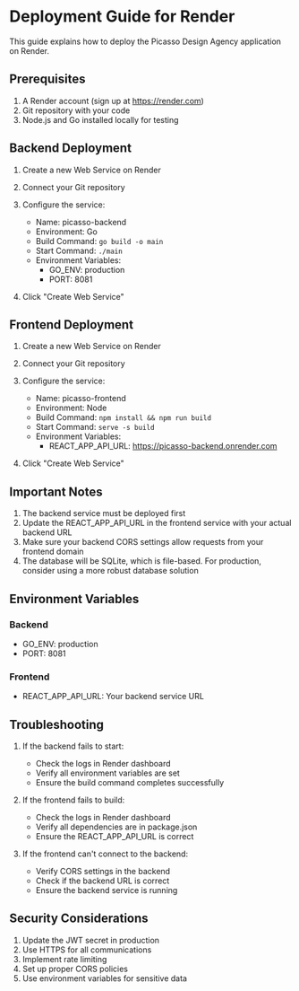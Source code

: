 # Deployment Guide for Render

This guide explains how to deploy the Picasso Design Agency application on Render.

## Prerequisites

1. A Render account (sign up at https://render.com)
2. Git repository with your code
3. Node.js and Go installed locally for testing

## Backend Deployment

1. Create a new Web Service on Render
2. Connect your Git repository
3. Configure the service:
   - Name: picasso-backend
   - Environment: Go
   - Build Command: `go build -o main`
   - Start Command: `./main`
   - Environment Variables:
     - GO_ENV: production
     - PORT: 8081

4. Click "Create Web Service"

## Frontend Deployment

1. Create a new Web Service on Render
2. Connect your Git repository
3. Configure the service:
   - Name: picasso-frontend
   - Environment: Node
   - Build Command: `npm install && npm run build`
   - Start Command: `serve -s build`
   - Environment Variables:
     - REACT_APP_API_URL: https://picasso-backend.onrender.com

4. Click "Create Web Service"

## Important Notes

1. The backend service must be deployed first
2. Update the REACT_APP_API_URL in the frontend service with your actual backend URL
3. Make sure your backend CORS settings allow requests from your frontend domain
4. The database will be SQLite, which is file-based. For production, consider using a more robust database solution

## Environment Variables

### Backend
- GO_ENV: production
- PORT: 8081

### Frontend
- REACT_APP_API_URL: Your backend service URL

## Troubleshooting

1. If the backend fails to start:
   - Check the logs in Render dashboard
   - Verify all environment variables are set
   - Ensure the build command completes successfully

2. If the frontend fails to build:
   - Check the logs in Render dashboard
   - Verify all dependencies are in package.json
   - Ensure the REACT_APP_API_URL is correct

3. If the frontend can't connect to the backend:
   - Verify CORS settings in the backend
   - Check if the backend URL is correct
   - Ensure the backend service is running

## Security Considerations

1. Update the JWT secret in production
2. Use HTTPS for all communications
3. Implement rate limiting
4. Set up proper CORS policies
5. Use environment variables for sensitive data 